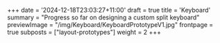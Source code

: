 +++
date = '2024-12-18T23:03:27+11:00'
draft = true
title = 'Keyboard'
summary = "Progress so far on designing a custom split keyboard"
previewImage = "/img/Keyboard/KeyboardPrototypeV1.jpg"
frontpage = true
subposts = ["layout-prototypes"]
weight = 2
+++
